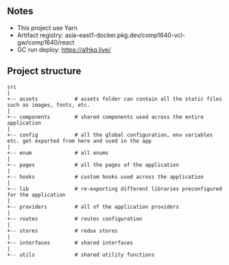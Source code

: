 ## Notes

- This project use Yarn
- Artifact registry: asia-east1-docker.pkg.dev/comp1640-vcl-gw/comp1640/react
- GC run deploy: https://alhkq.live/

## Project structure

```
src
|
+-- assets            # assets folder can contain all the static files such as images, fonts, etc.
|
+-- components        # shared components used across the entire application
|
+-- config            # all the global configuration, env variables etc. get exported from here and used in the app
|
+-- enum              # all enums
|
+-- pages             # all the pages of the application
|
+-- hooks             # custom hooks used across the application
|
+-- lib               # re-exporting different libraries preconfigured for the application
|
+-- providers         # all of the application providers
|
+-- routes            # routes configuration
|
+-- stores            # redux stores
|
+-- interfaces        # shared interfaces
|
+-- utils             # shared utility functions
```
